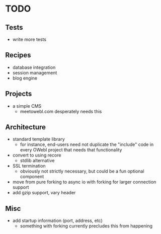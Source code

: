 # TODO

## Tests
* write more tests

## Recipes

* database integration
* session management
* blog engine

## Projects

* a simple CMS
  * meetowebl.com desperately needs this

## Architecture

* standard template library
  * for instance, end-users need not duplicate the "include" code in every OWebl project that needs that functionality
* convert to using recore
  * stdlib alternative
* SSL termination
  * obviously not strictly necessary, but could be a fun optional component
* move from pure forking to async io with forking for larger connection support
* add gzip support, vary header

## Misc

* add startup information (port, address, etc)
  * something with forking currently precludes this from happening
